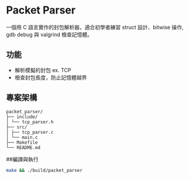 # Packet Parser

一個用 C 語言實作的封包解析器，適合初學者練習 struct 設計、bitwise 操作, gdb debug 與 valgrind 檢查記憶體。

## 功能
- 解析模擬的封包 ex. TCP
- 檢查封包長度，防止記憶體越界

## 專案架構
```
packet_parser/
├── include/
│ └── tcp_parser.h 
├── src/
│ ├── tcp_parser.c
│ └── main.c
├── Makefile
└── README.md
```

##編譯與執行
```bash
make && ./build/packet_parser
```

